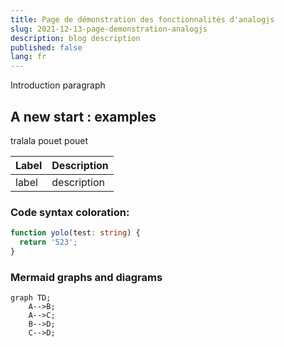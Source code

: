 ```yaml
---
title: Page de démonstration des fonctionnalités d'analogjs
slug: 2021-12-13-page-demonstration-analogjs
description: blog description
published: false
lang: fr
---
```


Introduction paragraph

## A new start : examples

tralala pouet pouet

| Label | Description |
| ----- | ----------- |
| label | description |

### Code syntax coloration:

```typescript
function yolo(test: string) {
  return '523';
}
```

### Mermaid graphs and diagrams

```mermaid
graph TD;
    A-->B;
    A-->C;
    B-->D;
    C-->D;
```
